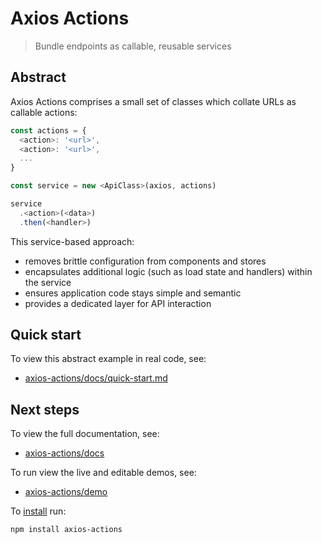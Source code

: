 # Axios Actions

> Bundle endpoints as callable, reusable services

## Abstract

Axios Actions comprises a small set of classes which collate URLs as callable actions:

```js
const actions = {
  <action>: '<url>',
  <action>: '<url>',
  ...
}
```
```js
const service = new <ApiClass>(axios, actions)
```
```js
service
  .<action>(<data>)
  .then(<handler>)
```

This service-based approach:

- removes brittle configuration from components and stores
- encapsulates additional logic (such as load state and handlers) within the service
- ensures application code stays simple and semantic
- provides a dedicated layer for API interaction


## Quick start

To view this abstract example in real code, see:

- [axios-actions/docs/quick-start.md](docs/quick-start.md)

## Next steps

To view the full documentation, see:

- [axios-actions/docs](docs)

To run view the live and editable demos, see:

- [axios-actions/demo](demo)


To [install](https://www.npmjs.com/package/axios-actions) run:

```bash
npm install axios-actions
```
